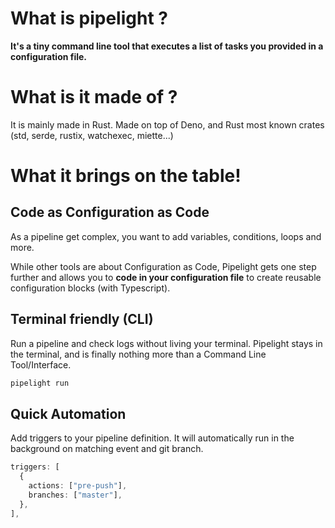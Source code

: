 <script setup>
import Example from '@components/Example.vue';
import Sheet from '@components/Sheet.vue';
import Features from '../.vitepress/theme/components/Features.vue';
</script>

# What is pipelight ?

**It's a tiny command line tool that executes a list of tasks you provided in a configuration file.**

# What is it made of ?

It is mainly made in Rust.
Made on top of Deno, and Rust most known crates (std, serde, rustix, watchexec, miette...)

# What it brings on the table!

## Code as Configuration as Code

As a pipeline get complex, you want to add variables, conditions, loops and more.

While other tools are about Configuration as Code,
Pipelight gets one step further and allows you to **code in your configuration file** to create reusable configuration blocks (with Typescript).

## Terminal friendly (CLI)

Run a pipeline and check logs without living your terminal.
Pipelight stays in the terminal, and is finally nothing more than a Command Line Tool/Interface.

```sh
pipelight run
```

## Quick Automation

Add triggers to your pipeline definition.
It will automatically run in the background on matching event and git branch.

```ts
triggers: [
  {
    actions: ["pre-push"],
    branches: ["master"],
  },
],
```

<Features />
